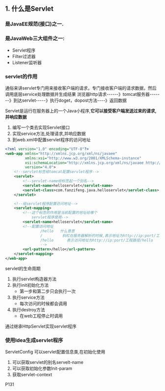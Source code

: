 ## 1. 什么是Servlet

### 是JavaEE规范(接口)之一.

### 是JavaWeb三大组件之一:
* Servlet程序
* Filter过滤器
* Listener监听器

### servlet的作用
通俗来讲servlet专门用来接收客户端的请求，专门接收客户端的请求数据，然后调用底层service处理数据并生成结果
浏览器http请求------》tomcat服务器-------》到达servlet-----》执行doget，dopost方法----》返回数据


Servlet是运行在服务器上的一个Java小程序,**它可以接受客户端发送过来的请求,并响应数据**

1. 编写一个类去实现Servlet接口
2. 实现service方法,处理请求,并响应数据
3. 到web.xml中配置servlet程序的访问地址

```xml
<?xml version="1.0" encoding="UTF-8"?>
<web-app xmlns="http://xmlns.jcp.org/xml/ns/javaee"
         xmlns:xsi="http://www.w3.org/2001/XMLSchema-instance"
         xsi:schemaLocation="http://xmlns.jcp.org/xml/ns/javaee http://xmlns.jcp.org/xml/ns/javaee/web-app_4_0.xsd"
         version="4.0">
    <!--servlet标签给tomcat配置servlet程序-->
    <servlet>
        <!--servlet-name给标签起一个别名-->
        <servlet-name>helloservlet</servlet-name>
        <servlet-class>com.fanzifeng.java.helloservlet</servlet-class>
    </servlet>

    <!--给servlet程序配置访问地址-->
    <servlet-mapping>
        <!--这个标签的作用是当前配置的地址给哪个
            servlet程序使用-->
        <servlet-name>helloservlet</servlet-name>
        <!--配置访问地址
                /hello   什么意思
                /         斜杠在服务器解析的时候,表示地址为http://ip:port/工程路径
                /hello      表示访问地址为http://ip:port/工程路径/hello
                -->
        <url-pattern>/hello</url-pattern>
    </servlet-mapping>
</web-app>
```
servlet的生命周期

1. 执行servlet构造器方法
2. 执行init初始化方法
    * 第一步和第二步只会执行一次
3. 执行service方法
    * 每次访问的时候都会调用
4. 执行destroy方法
    * 在web工程停止时调用

通过继承HttpServlet实现servlet程序

### 使用Idea生成servlet程序

ServletConfig
可以servlet配置信息类,在初始化使用
1. 可以获取servlet的别名servelt-name
2. 可以获取初始化参数Init-param
3. 获取servlet-context

P131
